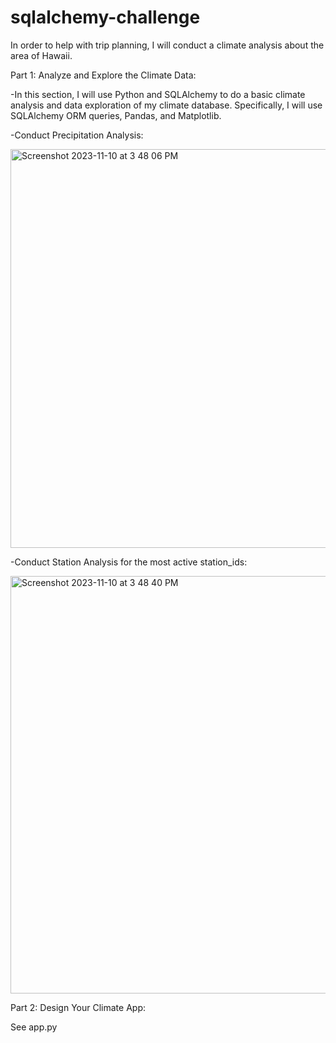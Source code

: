 # sqlalchemy-challenge

In order to help with trip planning, I will conduct a climate analysis about the area of Hawaii. 

Part 1: Analyze and Explore the Climate Data:

-In this section, I will use Python and SQLAlchemy to do a basic climate analysis and data exploration of my climate database. Specifically, I will use SQLAlchemy ORM queries, Pandas, and Matplotlib.

-Conduct Precipitation Analysis:

<img width="638" alt="Screenshot 2023-11-10 at 3 48 06 PM" src="https://github.com/anastasiaskr2000/sqlalchemy-challenge/assets/131491720/dfa34215-9868-4c7a-a446-1adc12524154">

-Conduct Station Analysis for the most active station_ids:

<img width="668" alt="Screenshot 2023-11-10 at 3 48 40 PM" src="https://github.com/anastasiaskr2000/sqlalchemy-challenge/assets/131491720/6ce3d0e2-c119-4cda-802b-928cbd8040ca">

Part 2: Design Your Climate App:

See app.py
